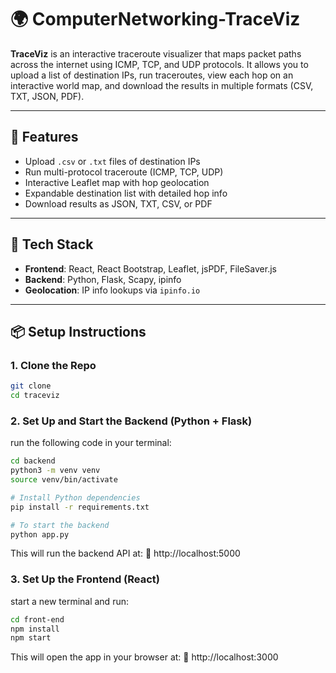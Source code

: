 # 🌍 ComputerNetworking-TraceViz

**TraceViz** is an interactive traceroute visualizer that maps packet paths across the internet using ICMP, TCP, and UDP protocols. It allows you to upload a list of destination IPs, run traceroutes, view each hop on an interactive world map, and download the results in multiple formats (CSV, TXT, JSON, PDF).

---

## 🚀 Features

- Upload `.csv` or `.txt` files of destination IPs
- Run multi-protocol traceroute (ICMP, TCP, UDP)
- Interactive Leaflet map with hop geolocation
- Expandable destination list with detailed hop info
- Download results as JSON, TXT, CSV, or PDF

---

## 🧩 Tech Stack

- **Frontend**: React, React Bootstrap, Leaflet, jsPDF, FileSaver.js
- **Backend**: Python, Flask, Scapy, ipinfo
- **Geolocation**: IP info lookups via `ipinfo.io`

---

## 📦 Setup Instructions

### 1. Clone the Repo

```bash
git clone 
cd traceviz
```

### 2. Set Up and Start the Backend (Python + Flask)

run the following code in your terminal:
```bash
cd backend
python3 -m venv venv
source venv/bin/activate

# Install Python dependencies
pip install -r requirements.txt

# To start the backend
python app.py
```
This will run the backend API at:
📍 http://localhost:5000

### 3. Set Up the Frontend (React)

start a new terminal and run:
```bash
cd front-end
npm install
npm start
```
This will open the app in your browser at:
📍 http://localhost:3000




